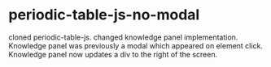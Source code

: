 # periodic-table-js-no-modal
cloned periodic-table-js.
changed knowledge panel implementation.
Knowledge panel was previously a modal which appeared on element click.
Knowledge panel now updates a div to the right of the screen.
